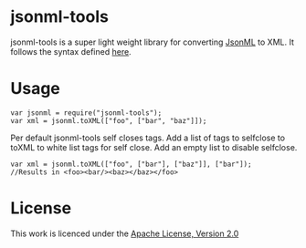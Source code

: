 jsonml-tools
============

jsonml-tools is a super light weight library for converting [JsonML](http://www.jsonml.org) to XML.
It follows the syntax defined [here](http://www.jsonml.org/syntax/).

Usage
=====

	var jsonml = require("jsonml-tools");
	var xml = jsonml.toXML(["foo", ["bar", "baz"]]);
	
Per default jsonml-tools self closes tags.
Add a list of tags to selfclose to toXML to white list tags for self close. Add an empty list to disable selfclose.

	var xml = jsonml.toXML(["foo", ["bar"], ["baz"]], ["bar"]); 
	//Results in <foo><bar/><baz></baz></foo>
	
License
=======

This work is licenced under the [Apache License, Version 2.0](http://www.apache.org/licenses/LICENSE-2.0)